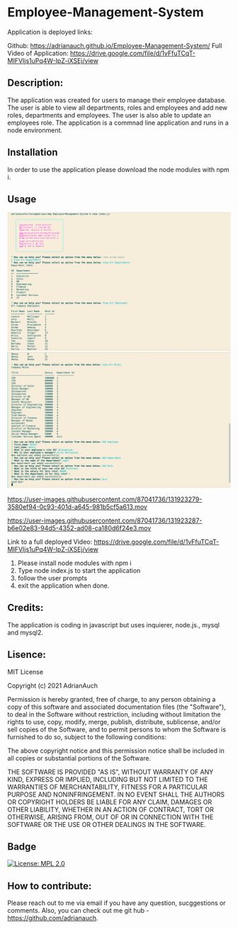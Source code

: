 # Employee-Management-System

Application is deployed links:

Github: https://adrianauch.github.io/Employee-Management-System/
Full Video of Application: https://drive.google.com/file/d/1vFfuTCqT-MIFVIjs1uPq4W-IpZ-iXSEj/view

## Description:

The application was created for users to manage their employee database. The user is able to view all departments, roles and employees and add new roles, departments and employees. The user is also able to update an employees role. The application is a commnad line application and runs in a node environment.

## Installation

In order to use the application please download the node modules with npm i.

## Usage

![Image of the Employee Manager in Commandline prompts 1](assets/images/exampe1.png)
![Image of the Employee Manager in Commandline prompts 2](assets/images/example2.png)


https://user-images.githubusercontent.com/87041736/131923279-3580ef94-0c93-401d-a645-981b5cf5a613.mov



https://user-images.githubusercontent.com/87041736/131923287-b6e02e83-94d5-4352-ad08-ca180d6f24e3.mov




Link to a full deployed Video: https://drive.google.com/file/d/1vFfuTCqT-MIFVIjs1uPq4W-IpZ-iXSEj/view

1. Please install node modules with npm i
2. Type node index.js to start the application
3. follow the user prompts
4. exit the application when done.

## Credits:

The application is coding in javascript but uses inquierer, node.js., mysql and mysql2.

## Lisence:

MIT License

Copyright (c) 2021 AdrianAuch

Permission is hereby granted, free of charge, to any person obtaining a copy
of this software and associated documentation files (the "Software"), to deal
in the Software without restriction, including without limitation the rights
to use, copy, modify, merge, publish, distribute, sublicense, and/or sell
copies of the Software, and to permit persons to whom the Software is
furnished to do so, subject to the following conditions:

The above copyright notice and this permission notice shall be included in all
copies or substantial portions of the Software.

THE SOFTWARE IS PROVIDED "AS IS", WITHOUT WARRANTY OF ANY KIND, EXPRESS OR
IMPLIED, INCLUDING BUT NOT LIMITED TO THE WARRANTIES OF MERCHANTABILITY,
FITNESS FOR A PARTICULAR PURPOSE AND NONINFRINGEMENT. IN NO EVENT SHALL THE
AUTHORS OR COPYRIGHT HOLDERS BE LIABLE FOR ANY CLAIM, DAMAGES OR OTHER
LIABILITY, WHETHER IN AN ACTION OF CONTRACT, TORT OR OTHERWISE, ARISING FROM,
OUT OF OR IN CONNECTION WITH THE SOFTWARE OR THE USE OR OTHER DEALINGS IN THE
SOFTWARE.

## Badge

[![License: MPL 2.0](https://img.shields.io/badge/License-MPL%202.0-brightgreen.svg)](https://opensource.org/licenses/MPL-2.0)

## How to contribute:

Please reach out to me via email if you have any question, sucggestions or comments. Also, you can check out me git hub - https://github.com/adrianauch.
